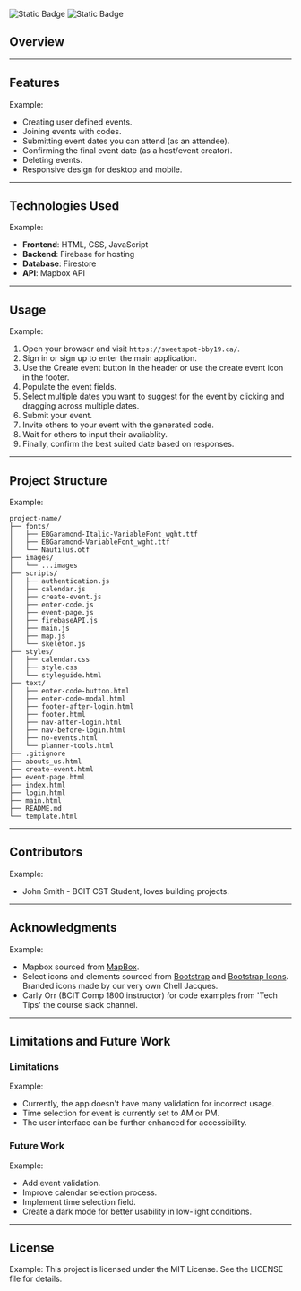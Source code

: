 ![Static Badge](https://img.shields.io/badge/BCIT%20-%20Comp2800%20-%20blue)
![Static Badge](https://img.shields.io/badge/group%20-%20BBY6%20-%20blue?color=%23f60665)

## <Project name> Overview

---

## Features

Example:

- Creating user defined events.
- Joining events with codes.
- Submitting event dates you can attend (as an attendee).
- Confirming the final event date (as a host/event creator).
- Deleting events.
- Responsive design for desktop and mobile.

---

## Technologies Used

Example:

- **Frontend**: HTML, CSS, JavaScript
- **Backend**: Firebase for hosting
- **Database**: Firestore
- **API**: Mapbox API

---

## Usage

Example:

1. Open your browser and visit `https://sweetspot-bby19.ca/`.
2. Sign in or sign up to enter the main application.
3. Use the Create event button in the header or use the create event icon in the footer.
4. Populate the event fields.
5. Select multiple dates you want to suggest for the event by clicking and dragging across multiple dates.
6. Submit your event.
7. Invite others to your event with the generated code.
8. Wait for others to input their avaliablity.
9. Finally, confirm the best suited date based on responses.

---

## Project Structure

Example:

```
project-name/
├── fonts/
│   ├── EBGaramond-Italic-VariableFont_wght.ttf
│   ├── EBGaramond-VariableFont_wght.ttf
│   └── Nautilus.otf
├── images/
│   └── ...images
├── scripts/
│   ├── authentication.js
│   ├── calendar.js
│   ├── create-event.js
│   ├── enter-code.js
│   ├── event-page.js
│   ├── firebaseAPI.js
│   ├── main.js
│   ├── map.js
│   └── skeleton.js
├── styles/
│   ├── calendar.css
│   ├── style.css
│   └── styleguide.html
├── text/
│   ├── enter-code-button.html
│   ├── enter-code-modal.html
│   ├── footer-after-login.html
│   ├── footer.html
│   ├── nav-after-login.html
│   ├── nav-before-login.html
│   ├── no-events.html
│   └── planner-tools.html
├── .gitignore
├── abouts_us.html
├── create-event.html
├── event-page.html
├── index.html
├── login.html
├── main.html
├── README.md
└── template.html
```

---

## Contributors

Example:

- John Smith - BCIT CST Student, loves building projects.

---

## Acknowledgments

Example:

- Mapbox sourced from [MapBox](https://www.mapbox.com/).
- Select icons and elements sourced from [Bootstrap](https://getbootstrap.com/) and [Bootstrap Icons](https://icons.getbootstrap.com/). Branded icons made by our very own Chell Jacques.
- Carly Orr (BCIT Comp 1800 instructor) for code examples from 'Tech Tips' the course slack channel.

---

## Limitations and Future Work

### Limitations

Example:

- Currently, the app doesn't have many validation for incorrect usage.
- Time selection for event is currently set to AM or PM.
- The user interface can be further enhanced for accessibility.

### Future Work

Example:

- Add event validation.
- Improve calendar selection process.
- Implement time selection field.
- Create a dark mode for better usability in low-light conditions.

---

## License

Example:
This project is licensed under the MIT License. See the LICENSE file for details.
